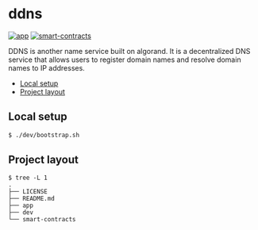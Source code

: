 # ddns <!-- omit in toc -->

[![app](https://github.com/mapshen/ddns/actions/workflows/app.yml/badge.svg)](https://github.com/mapshen/ddns/actions/workflows/app.yml)
[![smart-contracts](https://github.com/mapshen/ddns/actions/workflows/smart-contracts.yml/badge.svg)](https://github.com/mapshen/ddns/actions/workflows/smart-contracts.yml)

DDNS is another name service built on algorand. It is a decentralized DNS service that allows users to register domain names and resolve domain names to IP addresses.

- [Local setup](#local-setup)
- [Project layout](#project-layout)


## Local setup

```sh
$ ./dev/bootstrap.sh
```

## Project layout

```
$ tree -L 1
.
├── LICENSE
├── README.md
├── app
├── dev
└── smart-contracts
```
